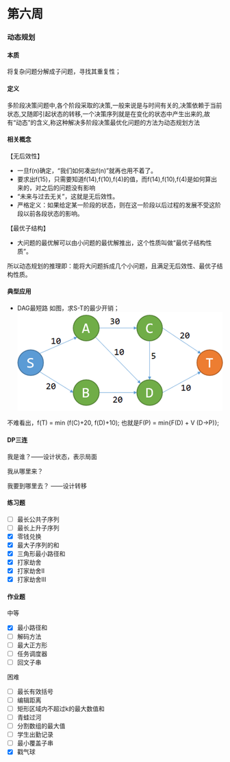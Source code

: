 # 第六周
### 动态规划
#### 本质
将复杂问题分解成子问题，寻找其重复性；

#### 定义
多阶段决策问题中,各个阶段采取的决策,一般来说是与时间有关的,决策依赖于当前状态,又随即引起状态的转移,一个决策序列就是在变化的状态中产生出来的,故有“动态”的含义,称这种解决多阶段决策最优化问题的方法为动态规划方法

#### 相关概念
【无后效性】
- 一旦f(n)确定，“我们如何凑出f(n)”就再也用不着了。
- 要求出f(15)，只需要知道f(14),f(10),f(4)的值，而f(14),f(10),f(4)是如何算出来的，对之后的问题没有影响
- “未来与过去无关”，这就是无后效性。
- 严格定义：如果给定某一阶段的状态，则在这一阶段以后过程的发展不受这阶段以前各段状态的影响。

【最优子结构】
- 大问题的最优解可以由小问题的最优解推出，这个性质叫做“最优子结构性质”。

所以动态规划的推理即：能将大问题拆成几个小问题，且满足无后效性、最优子结构性质。

#### 典型应用
- DAG最短路
如图，求S-T的最少开销；
![avatar](1.png)

不难看出，f(T) = min (f(C)+20, f(D)+10);
也就是F(P) = min{F(D) + V (D->P)};

#### DP三连
我是谁？——设计状态，表示局面

我从哪里来？

我要到哪里去？ ——设计转移

#### 练习题
- [ ] 最长公共子序列
- [ ] 最长上升子序列
- [x] 零钱兑换
- [x] 最大子序列的和
- [x] 三角形最小路径和
- [x] 打家劫舍
- [x] 打家劫舍II
- [x] 打家劫舍III

#### 作业题
中等

- [x] 最小路径和
- [ ] 解码方法
- [ ] 最大正方形
- [ ] 任务调度器
- [ ] 回文子串

困难

- [ ] 最长有效括号
- [ ] 编辑距离
- [ ] 矩形区域内不超过k的最大数值和
- [ ] 青蛙过河
- [ ] 分割数组的最大值
- [ ] 学生出勤记录
- [ ] 最小覆盖子串
- [x] 戳气球
